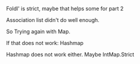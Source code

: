 Foldl' is strict, maybe that helps some for part 2

Association list didn't do well enough. 

So Trying again with Map.

If that does not work: Hashmap

Hashmap does not work either. Maybe IntMap.Strict